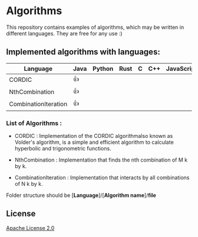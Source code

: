 # Algorithms

This repository contains examples of algorithms, which may be written in different languages.
They are free for any use :)

## Implemented algorithms with languages:


Language| Java | Python | Rust | C | C++ | JavaScript  | Go | C# | Ruby | Swift
--- | --- | --- | --- |--- |--- |--- |--- |--- |--- |--- | 
CORDIC | :+1: |  |  |  |  |  |  |  |
NthCombination | :+1: |  |  |  |   |  |  |  |
CombinationIteration | :+1: |  |  |  |  |  |  |  |


### List of Algorithms :

* CORDIC    :    Implementation of the CORDIC algorithmalso known as Volder's algorithm, is a simple and efficient algorithm to calculate hyperbolic and trigonometric functions.

* NthCombination    :    Implementation that finds the nth combination of M k by k.

* CombinationIteration    :    Implementation that interacts by all combinations of N k by k.

Folder structure should be
[**Language**]/[**Algorithm name**]/**file**  


## License

[Apache License 2.0](LICENSE)
